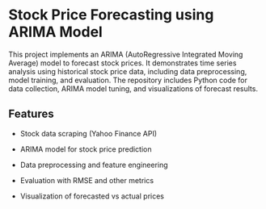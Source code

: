 # Stock Price Forecasting using ARIMA Model


This project implements an ARIMA (AutoRegressive Integrated Moving Average) model to forecast stock prices. It demonstrates time series analysis using historical stock price data, including data preprocessing, model training, and evaluation. The repository includes Python code for data collection, ARIMA model tuning, and visualizations of forecast results.


## Features

* Stock data scraping (Yahoo Finance API)
  
* ARIMA model for stock price prediction
  
* Data preprocessing and feature engineering
  
* Evaluation with RMSE and other metrics
  
* Visualization of forecasted vs actual prices


